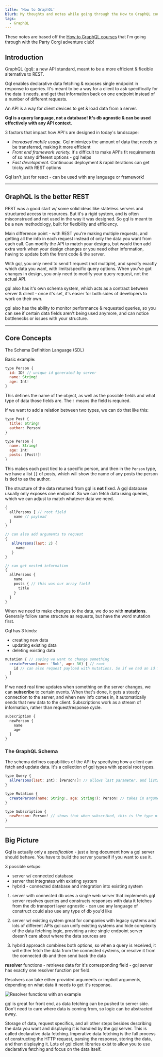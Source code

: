 ```yaml
---
title: 'How to GraphQL'
blurb: My thoughts and notes while going through the How to GraphQL course with my Party Corgi adventure club!
tags:
  - GraphQL
---
```


These notes are based off the [How to GraphQL courses](https://www.howtographql.com/) that I'm going through with the Party Corgi adventure club!

## Introduction

GraphQL (gql): a new API standard, meant to be a more efficient & flexible alternative to REST.

Gql enables declarative data fetching & exposes single endpoint in response to queries. It's meant to be a way for a client to ask specifically for the data it needs, and get that information back on one endpoint instead of a number of different requests.

An API is a way for client devices to get & load data from a server.

**Gql is a query language, not a database! It's db agnostic & can be used effectively with any API context.**

3 factors that impact how API's are designed in today's landscape:

- *Increased mobile usage.* Gql minimizes the amount of data that needs to be transferred, making it more efficient
- *Front end framework variety.* It's difficult to make API's fit requirements of so many different options - gql helps
- *Fast development.* Continuous deployment & rapid iterations can get tricky with REST options

Gql isn't just for react - can be used with any language or framework!

----

## GraphQL is the better REST

REST was a good start w/ some solid ideas like stateless servers and structured access to resources. But it's a rigid system, and is often misconstrued and not used in the way it was designed. So gql is meant to be a new methodology, built for flexibility and efficiency.

Main difference point - with REST you're making multiple requests, and getting all the info in each request instead of only the data you want from each call. Can modify the API to match your designs, but would then add extra work when your design changes or you need other information, having to update both the front code & the server.

With gql, you only need to send 1 request (not multiple), and specify exactly which data you want, with limits/specific query options. When you've got changes in design, you only need to modify your query request, not the actual API.

gql also has it's own schema system, which acts as a contract between server & client - once it's set, it's easier for both sides of developers to work on their own.

gql also has the ability to monitor performance & requested queries, so you can see if certain data fields aren't being used anymore, and can notice bottlenecks or issues with your structure.

----

## Core Concepts

The Schema Definition Language (SDL)

Basic example:

```js
type Person {
  id: ID! // unique id generated by server
  name: String!
  age: Int!
}
```

This defines the name of the object, as well as the possible fields and what type of data those fields are. The `!` means the field is required.

If we want to add a relation between two types, we can do that like this:

```js
type Post {
  title: String!
  author: Person!
}

type Person {
  name: String!
  age: Int!
  posts: [Post!]!
}
```

This makes each post tied to a specific person, and then in the `Person` type, we have a list `[]` of posts, which will show the name of any posts the person is tied to as the author.

The structure of the data returned from gql is **not** fixed. A gql database usually only exposes one endpoint. So we can fetch data using queries, which we can adjust to match whatever data we need.

```js
{
  allPersons { // root field
    name // payload
  }
}

// can also add arguments to request
{
   allPersons(last: 2) {
     name
   }
}

// can get nested information
{
  allPersons {
    name
    posts { // this was our array field
      title
    }
  }
}
```

When we need to make changes to the data, we do so with **mutations**. Generally follow same structure as requests, but have the word mutation first.

Gql has 3 kinds:

- creating new data
- updating existing data
- deleting existing data

```js
mutation { // saying we want to change something
  createPerson(name: 'Bob', age: 36) { // root
    id // can also request payload with mutations. So if we had an id field on our Person, we can add a new Person and get the unique id back as a request
  }
}
```

If we need real time updates when something on the server changes, we can **subscribe** to certain events. When that's done, it gets a steady connection to the server, and when new info comes in, it automatically sends that new data to the client. Subscriptions work as a stream of information, rather than request/response cycle.

```js
subscription {
  newPerson {
    name
    age
  }
}
```

### The GraphQL Schema

The schema defines capabilities of the API by specifying how a client can fetch and update data. It's a collection of gql types with special root types.

```js
type Query {
  allPersons(last: Int): [Person!]! // allows last parameter, and lists type of what the query will return
}

type Mutation {
  createPerson(name: String!, age: String!): Person! // takes in arguments we want to add for mutation, and returns a single Person object
}

type Subscription {
  newPerson: Person! // shows that when subscribed, this is the type of object we're watching for
}
```

----

## Big Picture

Gql is actually only a *specification* - just a long document how a gql server should behave. You have to build the server yourself if you want to use it.

3 possible setups:

- server w/ connected database
- server that integrates with existing system
- hybrid - connected database and integration into existing system

1. server with connected db
  uses a single web server that implements gql
  server resolves queries and constructs responses with data it fetches from the db
  transport layer agnostic - can use any language of construct
  could also use any type of db you'd like

2. server w/ existing system
  great for companies with legacy systems and lots of different APIs
  gql can unify existing systems and hide complexity of the data fetching logic, providing a nice single endpoint
  server doesn't care about where the data sources are

3. hybrid approach
  combines both options, so when a query is received, it will either fetch the data from the connected systems, or resolve it from the connected db and then send back the data

**resolver** functions - retrieves data for it's corresponding field - gql server has exactly one resolver function per field.

Resolvers can take either provided arguments or implicit arguments, depending on what data it needs to get it's response.

![Resolver functions with an example](https://i.imgur.com/e1gBEP5.png)

gql is great for front end, as data fetching can be pushed to server side. Don't need to care where data is coming from, so logic can be abstracted away.

Storage of data, request specifics, and all other steps besides describing the data you want and displaying it is handled by the gql server. This is called declarative data fetching. Imperative data fetching is the full process of constructing the HTTP request, parsing the response, storing the data, and then displaying it. Lots of gql client libraries exist to allow you to use declarative fetching and focus on the data itself.
